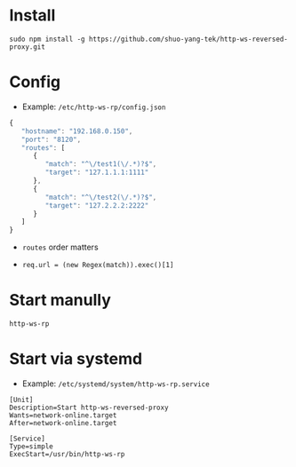 Install
===

`sudo npm install -g https://github.com/shuo-yang-tek/http-ws-reversed-proxy.git`

Config
===

* Example: `/etc/http-ws-rp/config.json`

```js
{
   "hostname": "192.168.0.150",
   "port": "8120",
   "routes": [
      {
         "match": "^\/test1(\/.*)?$",
         "target": "127.1.1.1:1111"
      },
      {
         "match": "^\/test2(\/.*)?$",
         "target": "127.2.2.2:2222"
      }
   ]
}
```

* `routes` order matters

* `req.url = (new Regex(match)).exec()[1]`

Start manully
===

`http-ws-rp`

Start via systemd
===

* Example: `/etc/systemd/system/http-ws-rp.service`

```
[Unit]
Description=Start http-ws-reversed-proxy
Wants=network-online.target
After=network-online.target

[Service]
Type=simple
ExecStart=/usr/bin/http-ws-rp
```
